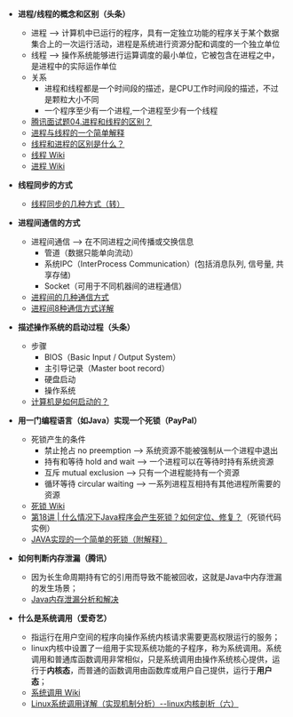* **进程/线程的概念和区别（头条）**
	* 进程 --> 计算机中已运行的程序，具有一定独立功能的程序关于某个数据集合上的一次运行活动，进程是系统进行资源分配和调度的一个独立单位
	* 线程 --> 操作系统能够进行运算调度的最小单位，它被包含在进程之中，是进程中的实际运作单位
	* 关系
		* 进程和线程都是一个时间段的描述，是CPU工作时间段的描述，不过是颗粒大小不同
		* 一个程序至少有一个进程,一个进程至少有一个线程
	* [腾讯面试题04.进程和线程的区别？](https://blog.csdn.net/mxsgoden/article/details/8821936)
	* [进程与线程的一个简单解释](http://www.ruanyifeng.com/blog/2013/04/processes_and_threads.html)
	* [线程和进程的区别是什么？](https://www.zhihu.com/question/25532384)
	* [线程 Wiki](https://zh.wikipedia.org/wiki/%E7%BA%BF%E7%A8%8B)
	* [进程 Wiki](https://zh.wikipedia.org/wiki/%E8%A1%8C%E7%A8%8B)


* **线程同步的方式**
	* [线程同步的几种方式（转）](https://www.cnblogs.com/lebronjames/archive/2010/08/11/1797702.html)

	
* **进程间通信的方式**	
	* 进程间通信 --> 在不同进程之间传播或交换信息
		* 管道（数据只能单向流动）
		* 系统IPC（InterProcess Communication）(包括消息队列, 信号量, 共享存储)
		* Socket（可用于不同机器间的进程通信）
	* [进程间的几种通信方式](https://blog.csdn.net/yufaw/article/details/7409596)
	* [进程间8种通信方式详解](https://blog.csdn.net/violet_echo_0908/article/details/51201278) 


* **描述操作系统的启动过程（头条）**
	* 步骤 
		* BIOS（Basic Input / Output System）
		* 主引导记录（Master boot record）
		* 硬盘启动
		* 操作系统
	* [计算机是如何启动的？](http://www.ruanyifeng.com/blog/2013/02/booting.html) 
	

* **用一门编程语言（如Java）实现一个死锁（PayPal）**
	* 死锁产生的条件
		* 禁止抢占 no preemption --> 系统资源不能被强制从一个进程中退出
		* 持有和等待 hold and wait --> 一个进程可以在等待时持有系统资源
		* 互斥 mutual exclusion --> 只有一个进程能持有一个资源
		* 循环等待 circular waiting --> 一系列进程互相持有其他进程所需要的资源
	* [死锁 Wiki](https://zh.wikipedia.org/wiki/%E6%AD%BB%E9%94%81)
	* [第18讲 | 什么情况下Java程序会产生死锁？如何定位、修复？](https://time.geekbang.org/column/article/9266)（死锁代码实例）
	* [JAVA实现的一个简单的死锁（附解释）](https://blog.csdn.net/zll793027848/article/details/8670546) 


* **如何判断内存泄漏（腾讯）**
	* 因为长生命周期持有它的引用而导致不能被回收，这就是Java中内存泄漏的发生场景；
	* [Java内存泄漏分析和解决](https://www.jianshu.com/p/54b5da7c6816)


* **什么是系统调用（爱奇艺）**
	* 指运行在用户空间的程序向操作系统内核请求需要更高权限运行的服务；
	* linux内核中设置了一组用于实现系统功能的子程序，称为系统调用。系统调用和普通库函数调用非常相似，只是系统调用由操作系统核心提供，运行于**内核态**，而普通的函数调用由函数库或用户自己提供，运行于**用户态**；
	* [系统调用 Wiki](https://zh.wikipedia.org/wiki/%E7%B3%BB%E7%BB%9F%E8%B0%83%E7%94%A8)
	* [Linux系统调用详解（实现机制分析）--linux内核剖析（六）](https://blog.csdn.net/gatieme/article/details/50779184)
